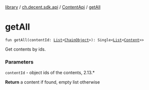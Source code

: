 [library](../../index.md) / [ch.decent.sdk.api](../index.md) / [ContentApi](index.md) / [getAll](./get-all.md)

# getAll

`fun getAll(contentId: `[`List`](https://kotlinlang.org/api/latest/jvm/stdlib/kotlin.collections/-list/index.html)`<`[`ChainObject`](../../ch.decent.sdk.model/-chain-object/index.md)`>): Single<`[`List`](https://kotlinlang.org/api/latest/jvm/stdlib/kotlin.collections/-list/index.html)`<`[`Content`](../../ch.decent.sdk.model/-content/index.md)`>>`

Get contents by ids.

### Parameters

`contentId` - object ids of the contents, 2.13.*

**Return**
a content if found, empty list otherwise

